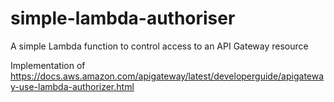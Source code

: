 # simple-lambda-authoriser
A simple Lambda function to control access to an API Gateway resource

Implementation of https://docs.aws.amazon.com/apigateway/latest/developerguide/apigateway-use-lambda-authorizer.html
